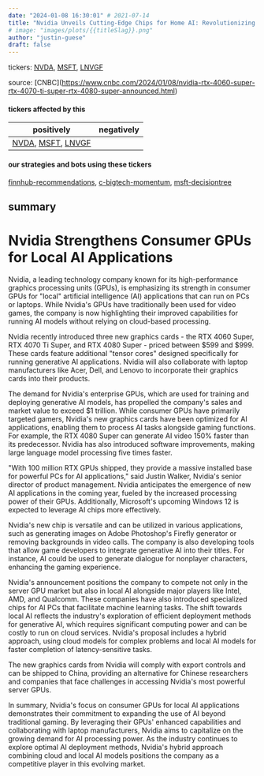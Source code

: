 ```yaml
---
date: "2024-01-08 16:30:01" # 2021-07-14
title: "Nvidia Unveils Cutting-Edge Chips for Home AI: Revolutionizing the Power of PCs and Laptops"
# image: "images/plots/{{titleSlag}}.png"
author: "justin-guese"
draft: false
---
```

tickers: <a href='https://finance.yahoo.com/quote/NVDA' target='_blank'>NVDA</a>, <a href='https://finance.yahoo.com/quote/MSFT' target='_blank'>MSFT</a>, <a href='https://finance.yahoo.com/quote/LNVGF' target='_blank'>LNVGF</a> 

source: [CNBC](<a href='https://www.cnbc.com/2024/01/08/nvidia-rtx-4060-super-rtx-4070-ti-super-rtx-4080-super-announced.html' target='_blank'>https://www.cnbc.com/2024/01/08/nvidia-rtx-4060-super-rtx-4070-ti-super-rtx-4080-super-announced.html</a>)

#### tickers affected by this

| positively | negatively |
|------------|------------
| <a href='https://finance.yahoo.com/quote/NVDA' target='_blank'>NVDA</a>, <a href='https://finance.yahoo.com/quote/MSFT' target='_blank'>MSFT</a>, <a href='https://finance.yahoo.com/quote/LNVGF' target='_blank'>LNVGF</a> |  |

#### our strategies and bots using these tickers

[finnhub-recommendations](/strategies/finnhub-recommendations), [c-bigtech-momentum](/strategies/c-bigtech-momentum), [msft-decisiontree](/strategies/msft-decisiontree)

## summary

# Nvidia Strengthens Consumer GPUs for Local AI Applications

Nvidia, a leading technology company known for its high-performance graphics processing units (GPUs), is emphasizing its strength in consumer GPUs for "local" artificial intelligence (AI) applications that can run on PCs or laptops. While Nvidia's GPUs have traditionally been used for video games, the company is now highlighting their improved capabilities for running AI models without relying on cloud-based processing.

Nvidia recently introduced three new graphics cards - the RTX 4060 Super, RTX 4070 Ti Super, and RTX 4080 Super - priced between $599 and $999. These cards feature additional "tensor cores" designed specifically for running generative AI applications. Nvidia will also collaborate with laptop manufacturers like Acer, Dell, and Lenovo to incorporate their graphics cards into their products.

The demand for Nvidia's enterprise GPUs, which are used for training and deploying generative AI models, has propelled the company's sales and market value to exceed $1 trillion. While consumer GPUs have primarily targeted gamers, Nvidia's new graphics cards have been optimized for AI applications, enabling them to process AI tasks alongside gaming functions. For example, the RTX 4080 Super can generate AI video 150% faster than its predecessor. Nvidia has also introduced software improvements, making large language model processing five times faster.

"With 100 million RTX GPUs shipped, they provide a massive installed base for powerful PCs for AI applications," said Justin Walker, Nvidia's senior director of product management. Nvidia anticipates the emergence of new AI applications in the coming year, fueled by the increased processing power of their GPUs. Additionally, Microsoft's upcoming Windows 12 is expected to leverage AI chips more effectively.

Nvidia's new chip is versatile and can be utilized in various applications, such as generating images on Adobe Photoshop's Firefly generator or removing backgrounds in video calls. The company is also developing tools that allow game developers to integrate generative AI into their titles. For instance, AI could be used to generate dialogue for nonplayer characters, enhancing the gaming experience.

Nvidia's announcement positions the company to compete not only in the server GPU market but also in local AI alongside major players like Intel, AMD, and Qualcomm. These companies have also introduced specialized chips for AI PCs that facilitate machine learning tasks. The shift towards local AI reflects the industry's exploration of efficient deployment methods for generative AI, which requires significant computing power and can be costly to run on cloud services. Nvidia's proposal includes a hybrid approach, using cloud models for complex problems and local AI models for faster completion of latency-sensitive tasks.

The new graphics cards from Nvidia will comply with export controls and can be shipped to China, providing an alternative for Chinese researchers and companies that face challenges in accessing Nvidia's most powerful server GPUs.

In summary, Nvidia's focus on consumer GPUs for local AI applications demonstrates their commitment to expanding the use of AI beyond traditional gaming. By leveraging their GPUs' enhanced capabilities and collaborating with laptop manufacturers, Nvidia aims to capitalize on the growing demand for AI processing power. As the industry continues to explore optimal AI deployment methods, Nvidia's hybrid approach combining cloud and local AI models positions the company as a competitive player in this evolving market.